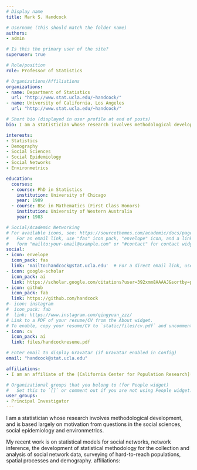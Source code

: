 ```yaml
---
# Display name
title: Mark S. Handcock

# Username (this should match the folder name)
authors:
- admin

# Is this the primary user of the site?
superuser: true

# Role/position
role: Professor of Statistics

# Organizations/Affiliations
organizations:
- name: Department of Statistics
  url: "http://www.stat.ucla.edu/~handcock/"
- name: University of California, Los Angeles
  url: "http://www.stat.ucla.edu/~handcock/"

# Short bio (displayed in user profile at end of posts)
bio: I am a statistician whose research involves methodological development, and is based largely on motivation from questions in the social sciences and social epidemiology.

interests:
- Statistics
- Demography
- Social Sciences
- Social Epidemiology
- Social Networks
- Environmetrics

education:
  courses:
  - course: PhD in Statistics
    institution: University of Chicago
    year: 1989
  - course: BSc in Mathematics (First Class Honors)
    institution: University of Western Australia
    year: 1983

# Social/Academic Networking
# For available icons, see: https://sourcethemes.com/academic/docs/page-builder/#icons
#   For an email link, use "fas" icon pack, "envelope" icon, and a link in the
#   form "mailto:your-email@example.com" or "#contact" for contact widget.
social:
- icon: envelope
  icon_pack: fas
  link: 'mailto:handcock@stat.ucla.edu'  # For a direct email link, use "mailto:test@example.org".
- icon: google-scholar
  icon_pack: ai
  link: https://scholar.google.com/citations?user=392xmm8AAAAJ&sortby=pubdate
- icon: github
  icon_pack: fab
  link: https://github.com/handcock
#- icon: instagram
#  icon_pack: fab
#  link: https://www.instagram.com/qingyuan_zzz/
# Link to a PDF of your resume/CV from the About widget.
# To enable, copy your resume/CV to `static/files/cv.pdf` and uncomment the lines below.
- icon: cv
  icon_pack: ai
  link: files/handcockresume.pdf

# Enter email to display Gravatar (if Gravatar enabled in Config)
email: "handcock@stat.ucla.edu"

affiliations:
- I am an affiliate of the [California Center for Population Research](http://www.ccpr.ucla.edu/) at UCLA. 

# Organizational groups that you belong to (for People widget)
#   Set this to `[]` or comment out if you are not using People widget.
user_groups:
- Principal Investigator
---
```


I am a statistician whose research involves methodological development, and is based largely on motivation from questions in the social sciences, social epidemiology and environmetrics. 

My recent work is on statistical models for social networks, network inference, the development of statistical methodology for the collection and analysis of social network data, surveying of hard-to-reach populations, spatial processes and demography.
affiliations:


